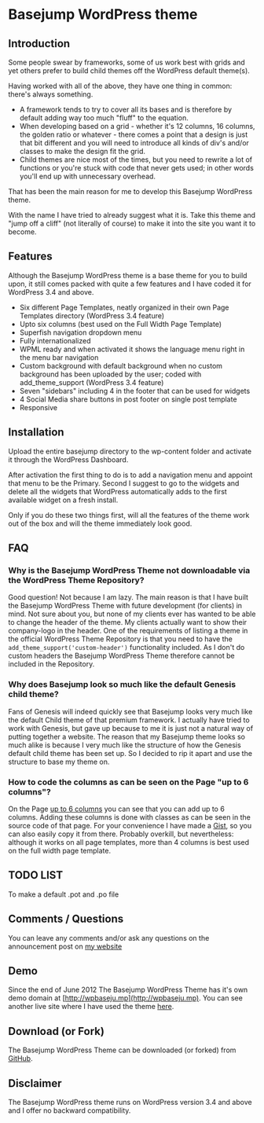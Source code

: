 # Basejump WordPress theme

## Introduction

Some people swear by frameworks, some of us work best with grids and yet others prefer to build child themes off the WordPress default theme(s).

Having worked with all of the above, they have one thing in common: there's always something.

* A framework tends to try to cover all its bases and is therefore by default adding way too much "fluff" to the equation.
* When developing based on a grid - whether it's 12 columns, 16 columns, the golden ratio or whatever - there comes a point that a design is just that bit different and you will need to introduce all kinds of div's and/or classes to make the design fit the grid.
* Child themes are nice most of the times, but you need to rewrite a lot of functions or you're stuck with code that never gets used; in other words you'll end up with unnecessary overhead. 

That has been the main reason for me to develop this Basejump WordPress theme.

With the name I have tried to already suggest what it is. Take this theme and "jump off a cliff" (not literally of course) to make it into the site you want it to become.

## Features

Although the Basejump WordPress theme is a base theme for you to build upon, it still comes packed with quite a few features and I have coded it for WordPress 3.4 and above.

* Six different Page Templates, neatly organized in their own Page Templates directory (WordPress 3.4 feature)
* Upto six columns (best used on the Full Width Page Template)
* Superfish navigation dropdown menu
* Fully internationalized
* WPML ready and when activated it shows the language menu right in the menu bar navigation
* Custom background with default background when no custom background has been uploaded by the user; coded with add_theme_support (WordPress 3.4 feature)
* Seven "sidebars" including 4 in the footer that can be used for widgets
* 4 Social Media share buttons in post footer on single post template
* Responsive

## Installation

Upload the entire basejump directory to the wp-content folder and activate it through the WordPress Dashboard.

After activation the first thing to do is to add a navigation menu and appoint that menu to be the Primary. Second I suggest to go to the widgets and delete all the widgets that WordPress automatically adds to the first available widget on a fresh install.

Only if you do these two things first, will all the features of the theme work out of the box and will the theme immediately look good.

## FAQ
### Why is the Basejump WordPress Theme not downloadable via the WordPress Theme Repository?

Good question!
Not because I am lazy. The main reason is that I have built the Basejump WordPress Theme with future development (for clients) in mind. Not sure about you, but none of my clients ever has wanted to be able to change the header of the theme. My clients actually want to show their company-logo in the header. One of the requirements of listing a theme in the official WordPress Theme Repository is that you need to have the `add_theme_support('custom-header')` functionality included. As I don't do custom headers the Basejump WordPress Theme therefore cannot be included in the Repository.

### Why does Basejump look so much like the default Genesis child theme?

Fans of Genesis will indeed quickly see that Basejump looks very much like the default Child theme of that premium framework. I actually have tried to work with Genesis, but gave up because to me it is just not a natural way of putting together a website. The reason that my Basejump theme looks so much alike is because I very much like the structure of how the Genesis default child theme has been set up. So I decided to rip it apart and use the structure to base my theme on.

### How to code the columns as can be seen on the Page "up to 6 columns"?

On the Page [up to 6 columns](http://wpbaseju.mp/page-templates/full-width/upto-6-columns/) you can see that you can add up to 6 columns. Adding these columns is done with classes as can be seen in the source code of that page. For your convenience I have made a [Gist](https://gist.github.com/3011643), so you can also easily copy it from there. Probably overkill, but nevertheless: although it works on all page templates, more than 4 columns is best used on the full width page template.

## TODO LIST

To make a default .pot and .po file

## Comments / Questions

You can leave any comments and/or ask any questions on the announcement post on [my website](http://senlinonline.com/2012/06/24/basejump-wordpress-theme/)

## Demo

Since the end of June 2012 The Basejump WordPress Theme has it's own demo domain at [http://wpbaseju.mp](http://wpbaseju.mp). You can see another live site where I have used the theme [here](http://senlinhostingclub.com).

## Download (or Fork)
The Basejump WordPress Theme can be downloaded (or forked) from [GitHub](https://github.com/senlin/basejump).

## Disclaimer

The Basejump WordPress theme runs on WordPress version 3.4 and above and I offer no backward compatibility.